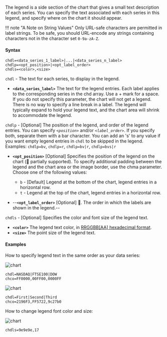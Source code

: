 The legend is a side section of the chart that gives a small text description of each series. You can specify the text associated with each series in this legend, and specify where on the chart it should appear.

<!-- See also `chma`, to learn how to set the margins around your legend. -->

!!! note "A Note on String Values"
    Only URL-safe characters are permitted in label strings. To be safe, you should URL-encode any strings containing characters not in the character set `0-9a-zA-Z`.

#### Syntax

```
chdl=<data_series_1_label>|...|<data_series_n_label>
chdlp=<opt_position>|<opt_label_order>
chdls=<color>,<size>
```

`chdl` - The text for each series, to display in the legend.

- **`<data_series_label>`** The text for the legend entries. Each label applies to the corresponding series in the chd array. Use a + mark for a space. If you do not specify this parameter, the chart will not get a legend. There is no way to specify a line break in a label. The legend will typically expand to hold your legend text, and the chart area will shrink to accommodate the legend.

`chdlp` - [Optional] The position of the legend, and order of the legend entries. You can specify *`<position>`* and/or *`<label_order>`*. If you specify both, separate them with a bar character. You can add an 's' to any value if you want empty legend entries in `chdl` to be skipped in the legend. Examples: `chdlp=bv`, `chdlp=r`, `chdlp=bv|r`, `chdlp=bvs|r`

- **`<opt_position>`** [Optional] Specifies the position of the legend on the chart (:construction: partially supported). To specify additional padding between the legend and the chart area or the image border, use the chma parameter.
  Choose one of the following values:
  - `b` - [Default] Legend at the bottom of the chart, legend entries in a horizontal row.
  - `t` - Legend at the top of the chart, legend entries in a horizontal row.
  <!-- - `bv` - Legend at the bottom of the chart, legend entries in a vertical column.
  - `tv` - Legend at the top of the chart, legend entries in a vertical column.
  - `r` - Legend to the right of the chart, legend entries in a vertical column.
  - `l` - Legend to the left of the chart, legend entries in a vertical column. -->

- --**`<opt_label_order>`** [Optional] :checkered_flag:. The order in which the labels are shown in the legend.--
  <!-- Choose one of the following value:
  - `l` - [Default for vertical legends] Display labels in the order given to chdl.
  - `r` - Display labels in the reverse order as given to chdl. This is useful in stacked bar charts to show the legend in the same order as the bars appear.
  - `a` - [Default for horizontal legends] Automatic ordering: roughly means sorting by length, shortest first, as measured in 10 pixel blocks. When two elements are the same length (divided into 10 pixel blocks), the one listed first will appear first.
  - `0,1,2`... - Custom label order. This is a list of zero-based label indexes from chdl, separated by commas. -->

`chdls` - [Optional] Specifies the color and font size of the legend text.

- **`<color>`** The legend text color, in [RRGGBB[AA] hexadecimal format](#color-format).
- **`<size>`** The point size of the legend text.


#### Examples

How to specify legend text in the same order as your data series:

![chart](https://image-charts.com/chart?cht=ls&chd=t:0,30,60,70,90,95,100\|20,30,40,50,60,70,80\|10,30,40,45,52&chco=2196F3,FF5722,9c27b0&chs=700x150&chdl=NASDAQ|FTSE100|DOW)

```
chdl=NASDAQ|FTSE100|DOW
chco=FF0000,00FF00,0000FF
```

![chart](https://image-charts.com/chart?cht=p&chs=700x200&chd=t:100,20,20&chdl=First%7CSecond%7CThird&chco=2196F3,FF5722,9c27b0)

```
chdl=First|Second|Third
chco=2196F3,FF5722,9c27b0
```

How to change legend font color and size:


![chart](https://image-charts.com/chart?cht=p&chs=700x200&chd=t:100,20,20&chdl=First\|Second\|Third&chco=2196F3,FF5722,9c27b0&chdls=9e9e9e,17)


```
chdls=9e9e9e,17
```

<!-- | The first chart demonstrates horizontal legend entries (chdlp=t, default layout is horizontal), and the second demonstrates bottom vertical legend entries (chdlp=bv). | ![chart](https://image-charts.com/chart?cht=p&chs=700x100&chd=t:100,20,20&chdl=First%7CSecond%7CThird&chco=2196F3,FF5722,9c27b0&chdlp=t) |
| | ```chdl=First|Second|Third chco=2196F3,FF5722,9c27b0 chdlp=t``` |
| | ![chart](https://image-charts.com/chart?cht=p&chs=700x100&chd=t:100,20,20&chdl=First%7CSecond%7CThird&chco=2196F3,FF5722,9c27b0&chdlp=bv) |
| | ```chdl=First|Second|Third chco=2196F3,FF5722,9c27b0 chdlp=bv``` | -->
